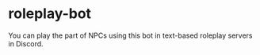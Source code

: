 # roleplay-bot
You can play the part of NPCs using this bot in text-based roleplay servers in Discord.
